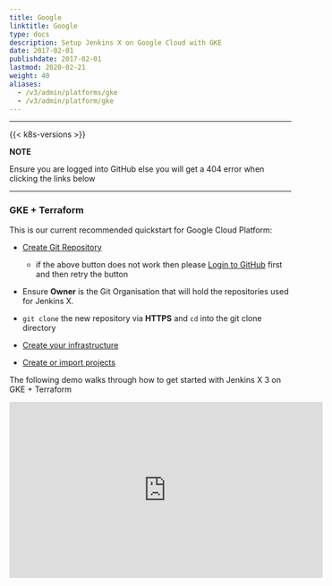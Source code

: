 ```yaml
---
title: Google
linktitle: Google
type: docs
description: Setup Jenkins X on Google Cloud with GKE
date: 2017-02-01
publishdate: 2017-02-01
lastmod: 2020-02-21
weight: 40
aliases:
  - /v3/admin/platforms/gke
  - /v3/admin/platform/gke
---
```


---

{{< k8s-versions >}}

**NOTE**

Ensure you are logged into GitHub else you will get a 404 error when clicking the links below

---

### GKE + Terraform

This is our current recommended quickstart for Google Cloud Platform:

- <a href="https://github.com/jx3-gitops-repositories/jx3-terraform-gke/generate" target="github" class="btn bg-primary text-light">Create Git Repository</a>

  - if the above button does not work then please [Login to GitHub](https://github.com/login) first and then retry the button

- Ensure **Owner** is the Git Organisation that will hold the repositories used for Jenkins X.

- `git clone` the new repository via **HTTPS** and `cd` into the git clone directory

- <a href="https://github.com/jx3-gitops-repositories/jx3-terraform-gke/blob/master/README.md"
    target="github" class="btn bg-primary text-light" 
    title="use your new git repository to create your cloud infrastructure and install Jenkins X">
  Create your infrastructure
  </a>

- <a href="/v3/develop/create-project/" class="btn bg-primary text-light">Create or import projects</a>

The following demo walks through how to get started with Jenkins X 3 on GKE + Terraform

<iframe width="560" height="315" src="https://www.youtube.com/embed/RYgKvRpjkoY" frameborder="0" allow="accelerometer; autoplay; clipboard-write; encrypted-media; gyroscope; picture-in-picture" allowfullscreen></iframe>
